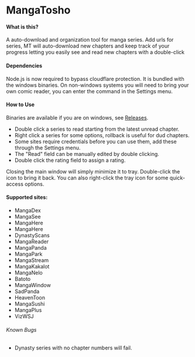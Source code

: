 # MangaTosho

#### What is this?
A auto-download and organization tool for manga series. Add urls for series, MT will auto-download new chapters and keep track of your progress letting you easily see and read new chapters with a double-click

#### Dependencies
Node.js is now required to bypass cloudflare protection. It is bundled with the windows binaries.
On non-windows systems you will need to bring your own comic reader, you can enter the command in the Settings menu.

#### How to Use
Binaries are available if you are on windows, see [Releases](https://github.com/NeverDecaf/MangaTosho/releases/latest).

* Double click a series to read starting from the latest unread chapter.
* Right click a series for some options, rollback is useful for dud chapters.
* Some sites require credentials before you can use them, add these through the Settings menu.
* The "Read" field can be manually edited by double clicking.
* Double click the rating field to assign a rating.

Closing the main window will simply minimize it to tray. Double-click the icon to bring it back. You can also right-click the tray icon for some quick-access options.

#### Supported sites:
- MangaDex
- MangaSee
- MangaHere
- MangaHere
- DynastyScans
- MangaReader
- MangaPanda
- MangaPark
- MangaStream
- MangaKakalot
- MangaNelo
- Batoto
- MangaWindow
- SadPanda
- HeavenToon
- MangaSushi
- MangaPlus
- VizWSJ

###### Known Bugs
* Dynasty series with no chapter numbers will fail.
